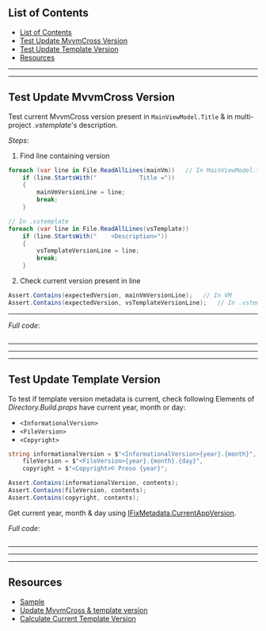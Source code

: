 ## List of Contents
- [List of Contents](#list-of-contents)
- [Test Update MvvmCross Version](#test-update-mvvmcross-version)
- [Test Update Template Version](#test-update-template-version)
- [Resources](#resources)


___
___


## Test Update MvvmCross Version

Test current MvvmCross version present in `MainViewModel.Title` & in multi-project *.vstemplate*'s description.

*Steps*:

1. Find line containing version

```cs
foreach (var line in File.ReadAllLines(mainVm))   // In MainViewModel.Title
    if (line.StartsWith("            Title ="))
    {
        mainVmVersionLine = line;
        break;
    }

// In .vstemplate
foreach (var line in File.ReadAllLines(vsTemplate))
    if (line.StartsWith("    <Description>"))
    {
        vsTemplateVersionLine = line;
        break;
    }
```

2. Check current version present in line

```cs
Assert.Contains(expectedVersion, mainVmVersionLine);   // In VM
Assert.Contains(expectedVersion, vsTemplateVersionLine);   // In .vstemplate
```

___

*Full code*:

```cs --region "Test Update Mvx Version" --source-file .\..\..\..\..\MvvmCross.Template.Test\FixRootIssues\UpdateVersionShould.cs --project .\..\..\..\..\MvvmCross.Template.Test\MvvmCross.Template.Test.csproj
```



___
___
___



## Test Update Template Version

To test if template version metadata is current, check following Elements of *Directory.Build.props* have current year, month or day:

* `<InformationalVersion>`
* `<FileVersion>`
* `<Copyright>`

```cs
string informationalVersion = $"<InformationalVersion>{year}.{month}",
    fileVersion = $"<FileVersion>{year}.{month}.{day}",
    copyright = $"<Copyright>© Proso {year}";

Assert.Contains(informationalVersion, contents);
Assert.Contains(fileVersion, contents);
Assert.Contains(copyright, contents);
```

Get current year, month & day using [IFixMetadata.CurrentAppVersion][3].

*Full code*:

```cs --region "Test Update Template Version" --source-file .\..\..\..\..\MvvmCross.Template.Test\FixRootIssues\UpdateVersionShould.cs --project .\..\..\..\..\MvvmCross.Template.Test\MvvmCross.Template.Test.csproj
```



___
___
___



## Resources

* [Sample][1]
* [Update MvvmCross & template version][2]
* [Calculate Current Template Version][3]

















[1]: https://dev.azure.com/prosocode/VS/_git/MvxTemplate?path=%2FMvvmCross.Template.Test%2FFixRootIssues%2FUpdateVersionShould.cs&version=GBdev "Test updating MvvmCross & template version - Azure DevOps"
[2]: ./../../Code/4.%20Fix%20Root/2.%20Update%20Version.md "Update MvvmCross & template version"
[3]: https://dev.azure.com/prosocode/VS/_git/MvxTemplate?path=%2FMvvmCross.Template%2FIFixMetadata.cs&version=GBdev "Calculate Current Template Version based on time - Azure DevOps"